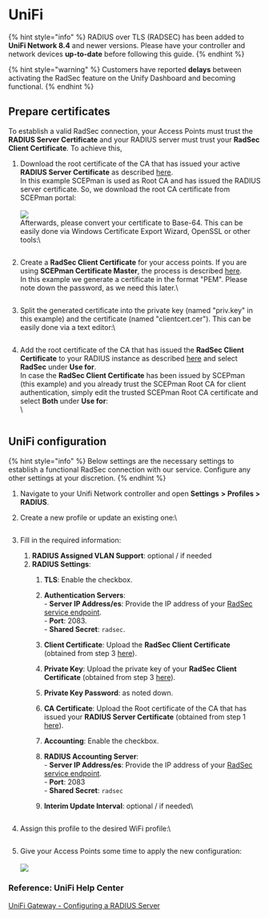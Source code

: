 # UniFi

{% hint style="info" %}
RADIUS over TLS (RADSEC) has been added to **UniFi Network 8.4** and newer versions. Please have your controller and network devices **up-to-date** before following this guide.
{% endhint %}

{% hint style="warning" %}
Customers have reported **delays** between activating the RadSec feature on the Unify Dashboard and becoming functional.
{% endhint %}

## Prepare certificates

To establish a valid RadSec connection, your Access Points must trust the **RADIUS Server Certificate** and your RADIUS server must trust your **RadSec Client Certificate**. To achieve this,

1.  Download the root certificate of the CA that has issued your active **RADIUS Server Certificate** as described [here](../../../admin-portal/settings/settings-server.md#download).\
    In this example SCEPman is used as Root CA and has issued the RADIUS server certificate. So, we download the root CA certificate from SCEPman portal:\
    \
    ![](<../../../.gitbook/assets/image (1) (1) (1) (1) (1) (1) (1) (1).png>)\
    Afterwards, please convert your certificate to Base-64. This can be easily done via Windows Certificate Export Wizard, OpenSSL or other tools:\


    <figure><img src="../../../.gitbook/assets/image (5) (1).png" alt=""><figcaption></figcaption></figure>
2.  Create a **RadSec Client Certificate** for your access points. If you are using **SCEPman Certificate Master**, the process is described [here](https://docs.scepman.com/certificate-deployment/certificate-master/client-certificate-pkcs-12).\
    In this example we generate a certificate in the format "PEM". Please note down the password, as we need this later.\


    <figure><img src="../../../.gitbook/assets/image (2) (1).png" alt=""><figcaption></figcaption></figure>
3.  Split the generated certificate into the private key (named "priv.key" in this example) and the certificate (named "clientcert.cer"). This can be easily done via a text editor:\


    <figure><img src="../../../.gitbook/assets/Screenshot 2024-09-24 101150.png" alt=""><figcaption></figcaption></figure>
4.  Add the root certificate of the CA that has issued the **RadSec Client Certificate** to your RADIUS instance as described [here](../../../admin-portal/settings/trusted-roots.md#add) and select **RadSec** under **Use for**.\
    In case the **RadSec Client Certificate** has been issued by SCEPman (this example) and you already trust the SCEPman Root CA for client authentication, simply edit the trusted SCEPman Root CA certificate and select **Both** under **Use for**:\
    \


    <figure><img src="../../../.gitbook/assets/image (3) (1).png" alt=""><figcaption></figcaption></figure>

## UniFi configuration

{% hint style="info" %}
Below settings are the necessary settings to establish a functional RadSec connection with our service. Configure any other settings at your discretion.
{% endhint %}

1. Navigate to your Unifi Network controller and open **Settings** **> Profiles > RADIUS**.
2.  Create a new profile or update an existing one:\


    <figure><img src="../../../.gitbook/assets/image (6) (1).png" alt=""><figcaption></figcaption></figure>
3. Fill in the required information:
   1. **RADIUS Assigned VLAN Support**: optional / if needed
   2. **RADIUS Settings**:
      1. **TLS**: Enable the checkbox.
      2. **Authentication Servers**:\
         \- **Server IP Address/es**: Provide the IP address of your [RadSec service endpoint](../../../admin-portal/settings/settings-server.md#properties).\
         \- **Port**: 2083.\
         \- **Shared Secret**: `radsec`.
      3. **Client Certificate**: Upload the **RadSec Client Certificate** (obtained from step 3 [here](unifi.md#prepare-certificates)).
      4. **Private Key**: Upload the private key of your **RadSec Client Certificate** (obtained from step 3 [here](unifi.md#prepare-certificates)).
      5. **Private Key Password**: as noted down.
      6. **CA Certificate**: Upload the Root certificate of the CA that has issued your **RADIUS Server Certificate** (obtained from step 1 [here](unifi.md#prepare-certificates)).
      7. **Accounting**: Enable the checkbox.
      8. **RADIUS Accounting Server**:\
         \- **Server IP Address/es**: Provide the IP address of your [RadSec service endpoint](../../../admin-portal/settings/settings-server.md#properties).\
         \- **Port**: 2083\
         \- **Shared Secret**: `radsec`
      9.  **Interim Update Interval**: optional / if needed\


          <figure><img src="../../../.gitbook/assets/image (7) (1).png" alt=""><figcaption></figcaption></figure>
4.  Assign this profile to the desired WiFi profile:\


    <figure><img src="../../../.gitbook/assets/image (8) (1).png" alt=""><figcaption></figcaption></figure>
5. Give your Access Points some time to apply the new configuration:\
   \
   ![](<../../../.gitbook/assets/image (9) (1).png>)

### Reference: UniFi Help Center

[UniFi Gateway - Configuring a RADIUS Server](https://help.ui.com/hc/en-us/articles/360015268353-UniFi-Gateway-Configuring-a-RADIUS-Server)
